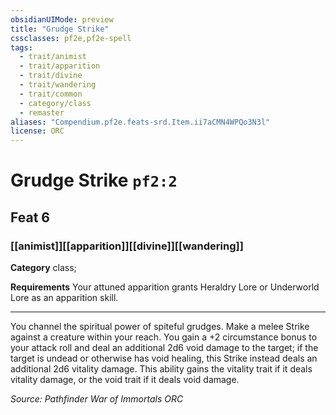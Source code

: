 ```yaml
---
obsidianUIMode: preview
title: "Grudge Strike"
cssclasses: pf2e,pf2e-spell
tags:
  - trait/animist
  - trait/apparition
  - trait/divine
  - trait/wandering
  - trait/common
  - category/class
  - remaster
aliases: "Compendium.pf2e.feats-srd.Item.ii7aCMN4WPQo3N3l"
license: ORC
---
```

# Grudge Strike `pf2:2`
## Feat 6
### [[animist]][[apparition]][[divine]][[wandering]]

**Category** class; 




**Requirements** Your attuned apparition grants Heraldry Lore or Underworld Lore as an apparition skill.

* * *

You channel the spiritual power of spiteful grudges. Make a melee Strike against a creature within your reach. You gain a +2 circumstance bonus to your attack roll and deal an additional 2d6 void damage to the target; if the target is undead or otherwise has void healing, this Strike instead deals an additional 2d6 vitality damage. This ability gains the vitality trait if it deals vitality damage, or the void trait if it deals void damage.

*Source: Pathfinder War of Immortals*
*ORC*